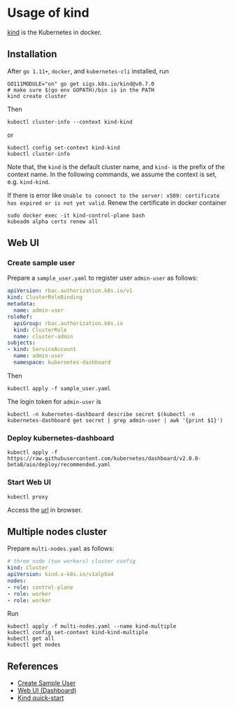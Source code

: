 
# Usage of kind

[kind](https://kind.sigs.k8s.io/) is the Kubernetes in docker.

## Installation

After `go 1.11+`, `docker`, and `kubernetes-cli` installed, run

```
GO111MODULE="on" go get sigs.k8s.io/kind@v0.7.0
# make sure $(go env GOPATH)/bin is in the PATH
kind create cluster
```

Then

```
kubectl cluster-info --context kind-kind  
```

or 

```
kubectl config set-context kind-kind
kubectl cluster-info
```
Note that, the `kind` is the default cluster name, and `kind-` is the prefix of the context name. In the following commands, we assume the context is set, e.g. `kind-kind`.

If there is error like `Unable to connect to the server: x509: certificate has expired or is not yet valid`. Renew the certificate in docker container

```
sudo docker exec -it kind-control-plane bash
kubeadm alpha certs renew all
```

## Web UI

### Create sample user

Prepare a `sample_user.yaml` to register user `admin-user` as follows:

```yaml
apiVersion: rbac.authorization.k8s.io/v1
kind: ClusterRoleBinding
metadata:
  name: admin-user
roleRef:
  apiGroup: rbac.authorization.k8s.io
  kind: ClusterRole
  name: cluster-admin
subjects:
- kind: ServiceAccount
  name: admin-user
  namespace: kubernetes-dashboard
```

Then

```
kubectl apply -f sample_user.yaml
```

The login token for `admin-user` is

```
kubectl -n kubernetes-dashboard describe secret $(kubectl -n kubernetes-dashboard get secret | grep admin-user | awk '{print $1}')
```

### Deploy kubernetes-dashboard

```
kubectl apply -f https://raw.githubusercontent.com/kubernetes/dashboard/v2.0.0-beta8/aio/deploy/recommended.yaml
```

### Start Web UI

```
kubectl proxy
```

Access the [url](http://localhost:8001/api/v1/namespaces/kube-system/services/https:kubernetes-dashboard:/proxy/) in browser.

## Multiple nodes cluster

Prepare `multi-nodes.yaml` as follows:

```yaml
# three node (two workers) cluster config
kind: Cluster
apiVersion: kind.x-k8s.io/v1alpha4
nodes:
- role: control-plane
- role: worker
- role: worker
```

Run

```
kubectl apply -f multi-nodes.yaml --name kind-multiple
kubectl config set-context kind-kind-multiple
kubectl get all
kubectl get nodes
```

## References

  * [Create Sample User](https://github.com/kubernetes/dashboard/blob/master/docs/user/access-control/creating-sample-user.md)
  * [Web UI (Dashboard)](https://kubernetes.io/docs/tasks/access-application-cluster/web-ui-dashboard/)
  * [Kind quick-start](https://kind.sigs.k8s.io/docs/user/quick-start/)

